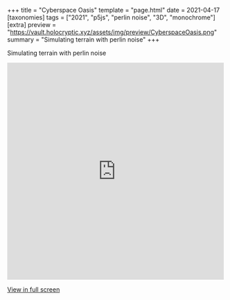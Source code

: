 +++
title = "Cyberspace Oasis"
template = "page.html"
date = 2021-04-17
[taxonomies]
tags = ["2021", "p5js", "perlin noise", "3D", "monochrome"]
[extra]
preview = "https://vault.holocryptic.xyz/assets/img/preview/CyberspaceOasis.png"
summary = "Simulating terrain with perlin noise"
+++

Simulating terrain with perlin noise

<embed
type="text/html"
src="https://vault.holocryptic.xyz/src/2021/CyberspaceOasis"
width="500"
height="500"
/>

<a target=_blank href="https://vault.holocryptic.xyz/src/2021/CyberspaceOasis">View in full screen</a>
